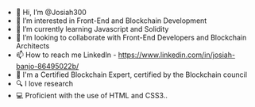 - 👋 Hi, I’m @Josiah300
- 👀 I’m interested in Front-End and Blockchain Development
- 🌱 I’m currently learning Javascript and Solidity
- 💞️ I’m looking to collaborate with Front-End Developers and Blockchain Architects
- 📫 How to reach me LinkedIn - https://www.linkedin.com/in/josiah-banjo-86495022b/
- 🧑‍ I'm a Certified Blockchain Expert, certified by the Blockchain council
-	🔍 I love research
-	💻 Proficient with the use of HTML and CSS3..

<!---
Josiah300/Josiah300 is a ✨ special ✨ repository because its `README.md` (this file) appears on your GitHub profile.
You can click the Preview link to take a look at your changes.
--->
